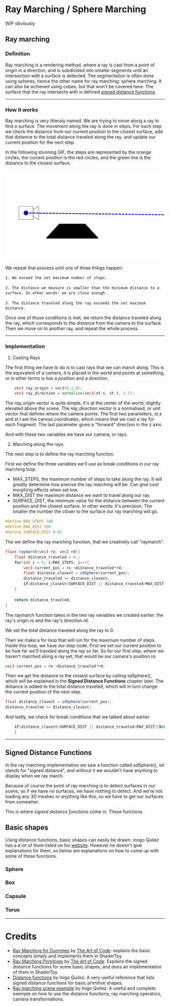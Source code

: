# Ray Marching / Sphere Marching
WIP obviously
## Ray marching
### Definition
Ray marching is a rendering method, where a ray is cast from a point of origin in a direction, and is subdivided into smaller segments until an intersection with a surface is detected. 
The segmentation is often done using spheres, hence the other name for ray marching: sphere marching. It can also be achieved using cubes, but that won't be covered here.
The surface that the ray intersects with is defined [signed distance functions](https://en.wikipedia.org/wiki/Signed_distance_function).

---
### How it works
Ray marching is very litteraly named. We are trying to move along a ray to find a surface. The movement along the ray is done in steps. For each step we check the distance from our current position to the closest surface, add that distance to the total distance traveled along the ray, and update our current position for the next step.


In the following stunning GIF, the steps are represented by the orange circles, the current position is the red circles, and the green line is the distance to the closest surface.

![A beautiful GIF should show up](ray_marching_steps.gif)

 We repeat that process until one of three things happen:

    1. We exceed the set maximum number of steps.

    2. The distance we measure is smaller than the minimum distance to a surface. In other words: we are close enough.

    3. The distance traveled along the ray exceeds the set maximum distance.

Once one of those conditions is met, we return the distance traveled along the ray, which corresponds to the distance from the camera to the surface. Then we move on to another ray, and repeat the whole process.

---

### Implementation
1. Casting Rays

The first thing we have to do is to cast rays that we can march along. This is the equivalent of a camera, it is placed in the world and points at something, or in other terms is has a position and a direction.
```glsl
    vec3 ray_origin = vec3(0,1,0);
    vec3 ray_direction = normalize(vec3(st.s, st.t, 1.));
```
The _ray_origin_ vector is quite simple, it's at the center of the world, slightly elevated above the scene.
The _ray_direction_ vector is a normalised, or unit vector that defines where the camera points. The first two parameters, _st.s_ and _st.t_ are the canvas coordinates, which means that we cast a ray for each fragment. The last parameter gives a "forward" direction in the z axis.

And with these two variables we have our camera, or rays.

2. Marching along the rays

The next step is to define the ray marching function. 

First we define the three variables we'll use as break conditions in our ray marching loop.
-  MAX_STEPS, the maximum number of steps to take along the ray. It will greatly determine how precise the ray marching will be. Can give cool morphing effects when set low.
- MAX_DIST the maximum distance we want to travel along our ray.
- SURFACE_DIST, the minimum value for the distance between the current position and the closest surface. In other words: it's precision. The smaller the number the closer to the surface our ray marching will go.

``` c
#define MAX_STEPS 100
#define MAX_DIST 100.
#define SURFACE_DIST 0.01
```

The we define the ray marching function, that we creatively call "raymarch".

``` glsl
float raymarch(vec3 ro, vec3 rd){
    float distance_traveled = 0.;
    for(int i = 0; i<MAX_STEPS; i++){
        vec3 current_pos = ro +distance_traveled*rd;
        float distance_closest = sdSphere(current_pos);
        distance_traveled += distance_closest;
        if(distance_closest<SURFACE_DIST || distance_traveled>MAX_DIST){break;}
    }

    return distance_traveled;
}
```
The raymarch function takes in the two ray variables we created earlier: the ray's origin _ro_ and the ray's direction _rd_.

We set the total distance traveled along the ray to 0.

Then we make a for loop that will run for the maximum number of steps. Inside this loop, we have our step code. First we set our current position to be how far we'll traveled along the ray so far. So for our first step, where we haven't marched along a ray yet, that would be our camera's position _ro_. 
```glsl
vec3 current_pos = ro +distance_traveled*rd;
```

Then we get the distance to the closest surface by calling sdSphere(), which will be explained in the __Signed Distance Functions__ chapter later. The distance is added to the total distance traveled, which will in turn change the current position of the next step.

```glsl
float distance_closest = sdSphere(current_pos);
distance_traveled += distance_closest;
```
And lastly, we check for break conditions that we talked about earlier.
```glsl
    if(distance_closest<SURFACE_DIST || distance_traveled>MAX_DIST){break;}
    }
```
---
## Signed Distance Functions
In the ray marching implementation we saw a function called sdSphere(), _sd_ stands for "signed distance", and without it we wouldn't have anything to display when we ray march.

Because of course the point of ray marching is to detect surfaces in our scene, so if we have no surfaces, we have nothing to detect. And we're not loading any 3D meshes or anything like this, so we have to get our surfaces from somewher.

This is where _signed distance functions_ come in. These functions 
## Basic shapes
Using distance functions, basic shapes can easily be drawn. inogo Quilez has a a lot of them listed on his [website](https://iquilezles.org/articles/distfunctions/). However he doesn't give explanations for them, so below are explanations on how to come up with some of these functions.
### Sphere
### Box
### Capsule
### Torus
---
# Credits
- [Ray Marching for Dummies](https://www.youtube.com/watch?v=PGtv-dBi2wE) by [The Art of Code](https://www.youtube.com/c/TheArtofCodeIsCool): explains the basic concepts simply and implements them in ShaderToy.
- [Ray Marching Primitives](https://www.shadertoy.com/view/wdf3zl) by [The Art of Code](https://www.youtube.com/c/TheArtofCodeIsCool): Explains the signed distance functions for some basic shapes, and does an implementation of them in ShaderToy.
- [Distance functions](https://iquilezles.org/articles/distfunctions/) by Inigo Quilez: A very useful reference that lists signed distance functions for basic primitive shapes.
- [Ray marching scene exemple](https://www.shadertoy.com/view/Xds3zN) by Inigo Quilez: A useful and complete exemple on how to use the distance functions, ray marching operators, camera transformations.